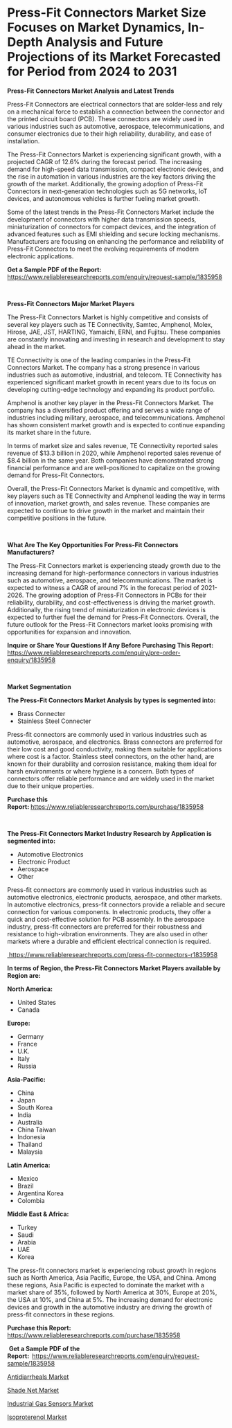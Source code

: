 <p><h1>Press-Fit Connectors Market Size Focuses on Market Dynamics, In-Depth Analysis and Future Projections of its Market Forecasted for Period from 2024 to 2031</h1></p><p><strong>Press-Fit Connectors Market Analysis and Latest Trends</strong></p>
<p><p>Press-Fit Connectors are electrical connectors that are solder-less and rely on a mechanical force to establish a connection between the connector and the printed circuit board (PCB). These connectors are widely used in various industries such as automotive, aerospace, telecommunications, and consumer electronics due to their high reliability, durability, and ease of installation.</p><p>The Press-Fit Connectors Market is experiencing significant growth, with a projected CAGR of 12.6% during the forecast period. The increasing demand for high-speed data transmission, compact electronic devices, and the rise in automation in various industries are the key factors driving the growth of the market. Additionally, the growing adoption of Press-Fit Connectors in next-generation technologies such as 5G networks, IoT devices, and autonomous vehicles is further fueling market growth.</p><p>Some of the latest trends in the Press-Fit Connectors Market include the development of connectors with higher data transmission speeds, miniaturization of connectors for compact devices, and the integration of advanced features such as EMI shielding and secure locking mechanisms. Manufacturers are focusing on enhancing the performance and reliability of Press-Fit Connectors to meet the evolving requirements of modern electronic applications.</p></p>
<p><strong>Get a Sample PDF of the Report:&nbsp;</strong> <a href="https://www.reliableresearchreports.com/enquiry/request-sample/1835958">https://www.reliableresearchreports.com/enquiry/request-sample/1835958</a></p>
<p>&nbsp;</p>
<p><strong>Press-Fit Connectors Major Market Players</strong></p>
<p><p>The Press-Fit Connectors Market is highly competitive and consists of several key players such as TE Connectivity, Samtec, Amphenol, Molex, Hirose, JAE, JST, HARTING, Yamaichi, ERNI, and Fujitsu. These companies are constantly innovating and investing in research and development to stay ahead in the market.</p><p>TE Connectivity is one of the leading companies in the Press-Fit Connectors Market. The company has a strong presence in various industries such as automotive, industrial, and telecom. TE Connectivity has experienced significant market growth in recent years due to its focus on developing cutting-edge technology and expanding its product portfolio.</p><p>Amphenol is another key player in the Press-Fit Connectors Market. The company has a diversified product offering and serves a wide range of industries including military, aerospace, and telecommunications. Amphenol has shown consistent market growth and is expected to continue expanding its market share in the future.</p><p>In terms of market size and sales revenue, TE Connectivity reported sales revenue of $13.3 billion in 2020, while Amphenol reported sales revenue of $8.4 billion in the same year. Both companies have demonstrated strong financial performance and are well-positioned to capitalize on the growing demand for Press-Fit Connectors.</p><p>Overall, the Press-Fit Connectors Market is dynamic and competitive, with key players such as TE Connectivity and Amphenol leading the way in terms of innovation, market growth, and sales revenue. These companies are expected to continue to drive growth in the market and maintain their competitive positions in the future.</p></p>
<p>&nbsp;</p>
<p><strong>What Are The Key Opportunities For Press-Fit Connectors Manufacturers?</strong></p>
<p><p>The Press-Fit Connectors market is experiencing steady growth due to the increasing demand for high-performance connectors in various industries such as automotive, aerospace, and telecommunications. The market is expected to witness a CAGR of around 7% in the forecast period of 2021-2026. The growing adoption of Press-Fit Connectors in PCBs for their reliability, durability, and cost-effectiveness is driving the market growth. Additionally, the rising trend of miniaturization in electronic devices is expected to further fuel the demand for Press-Fit Connectors. Overall, the future outlook for the Press-Fit Connectors market looks promising with opportunities for expansion and innovation.</p></p>
<p><strong>Inquire or Share Your Questions If Any Before Purchasing This Report:</strong> <a href="https://www.reliableresearchreports.com/enquiry/pre-order-enquiry/1835958">https://www.reliableresearchreports.com/enquiry/pre-order-enquiry/1835958</a></p>
<p>&nbsp;</p>
<p><strong>Market Segmentation</strong></p>
<p><strong>The Press-Fit Connectors Market Analysis by types is segmented into:</strong></p>
<p><ul><li>Brass Connecter</li><li>Stainless Steel Connecter</li></ul></p>
<p><p>Press-fit connectors are commonly used in various industries such as automotive, aerospace, and electronics. Brass connectors are preferred for their low cost and good conductivity, making them suitable for applications where cost is a factor. Stainless steel connectors, on the other hand, are known for their durability and corrosion resistance, making them ideal for harsh environments or where hygiene is a concern. Both types of connectors offer reliable performance and are widely used in the market due to their unique properties.</p></p>
<p><strong>Purchase this Report:&nbsp;</strong><a href="https://www.reliableresearchreports.com/purchase/1835958">https://www.reliableresearchreports.com/purchase/1835958</a></p>
<p>&nbsp;</p>
<p><strong>The Press-Fit Connectors Market Industry Research by Application is segmented into:</strong></p>
<p><ul><li>Automotive Electronics</li><li>Electronic Product</li><li>Aerospace</li><li>Other</li></ul></p>
<p><p>Press-fit connectors are commonly used in various industries such as automotive electronics, electronic products, aerospace, and other markets. In automotive electronics, press-fit connectors provide a reliable and secure connection for various components. In electronic products, they offer a quick and cost-effective solution for PCB assembly. In the aerospace industry, press-fit connectors are preferred for their robustness and resistance to high-vibration environments. They are also used in other markets where a durable and efficient electrical connection is required.</p></p>
<p><a href="https://www.reliableresearchreports.com/press-fit-connectors-r1835958">&nbsp;https://www.reliableresearchreports.com/press-fit-connectors-r1835958</a></p>
<p><strong>In terms of Region, the Press-Fit Connectors Market Players available by Region are:</strong></p>
<p>
    <p> <strong> North America: </strong>
        <ul>
            <li>United States</li>
            <li>Canada</li>
        </ul>
        </p> 
    <p> <strong> Europe: </strong>
        <ul>
            <li>Germany</li>
            <li>France</li>
            <li>U.K.</li>
            <li>Italy</li>
            <li>Russia</li>
        </ul>
        </p> 
    <p> <strong> Asia-Pacific: </strong>
        <ul>
            <li>China</li>
            <li>Japan</li>
            <li>South Korea</li>
            <li>India</li>
            <li>Australia</li>
            <li>China Taiwan</li>
            <li>Indonesia</li>
            <li>Thailand</li>
            <li>Malaysia</li>
        </ul>
        </p> 
    <p> <strong> Latin America: </strong>
        <ul>
            <li>Mexico</li>
            <li>Brazil</li>
            <li>Argentina Korea</li>
            <li>Colombia</li>
        </ul>
        </p> 
    <p> <strong> Middle East & Africa: </strong>
        <ul>
            <li>Turkey</li>
            <li>Saudi</li>
            <li>Arabia</li>
            <li>UAE</li>
            <li>Korea</li>
        </ul>
    </p>
    </p>
<p><p>The press-fit connectors market is experiencing robust growth in regions such as North America, Asia Pacific, Europe, the USA, and China. Among these regions, Asia Pacific is expected to dominate the market with a market share of 35%, followed by North America at 30%, Europe at 20%, the USA at 10%, and China at 5%. The increasing demand for electronic devices and growth in the automotive industry are driving the growth of press-fit connectors in these regions.</p></p>
<p><strong>Purchase this Report: </strong><a href="https://www.reliableresearchreports.com/purchase/1835958">https://www.reliableresearchreports.com/purchase/1835958</a></p>
<p>&nbsp;<strong>Get a Sample PDF of the Report:&nbsp;&nbsp;</strong><a href="https://www.reliableresearchreports.com/enquiry/request-sample/1835958">https://www.reliableresearchreports.com/enquiry/request-sample/1835958</a></p>
<p><strong></strong></p>
<p><p><a href="https://github.com/myacatherineblakecaczo9vcsw/Market-Research-Report-List-3/blob/main/antidiarrheals-market.md">Antidiarrheals Market</a></p><p><a href="https://www.linkedin.com/pulse/shade-net-market-global-regional-analysis-focus-end-user-product-eznae">Shade Net Market</a></p><p><a href="https://www.linkedin.com/pulse/industrial-gas-sensors-market-forecasts-trends-impact-analysis-ghkhc">Industrial Gas Sensors Market</a></p><p><a href="https://github.com/okotobwrhuteie/Market-Research-Report-List-3/blob/main/isoproterenol-market.md">Isoproterenol Market</a></p></p>